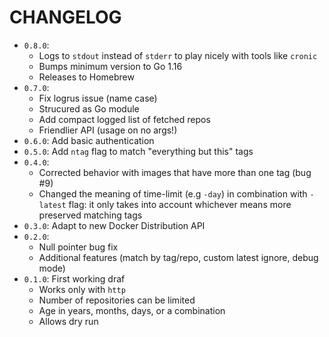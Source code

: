 # CHANGELOG

* `0.8.0`:
  * Logs to `stdout` instead of `stderr` to play nicely with tools like `cronic`
  * Bumps minimum version to Go 1.16
  * Releases to Homebrew
* `0.7.0`:
  * Fix logrus issue (name case)
  * Strucured as Go module
  * Add compact logged list of fetched repos
  * Friendlier API (usage on no args!)
* `0.6.0`: Add basic authentication
* `0.5.0`: Add `ntag` flag to match "everything but this" tags
* `0.4.0`:
  * Corrected behavior with images that have more than one tag (bug #9)
  * Changed the meaning of time-limit (e.g `-day`) in combination with `-latest` flag: it only takes into account whichever means more preserved matching tags
* `0.3.0`: Adapt to new Docker Distribution API
* `0.2.0`:
  * Null pointer bug fix
  * Additional features (match by tag/repo, custom latest ignore, debug mode)
* `0.1.0`: First working draf
  * Works only with `http`
  * Number of repositories can be limited
  * Age in years, months, days, or a combination
  * Allows dry run
